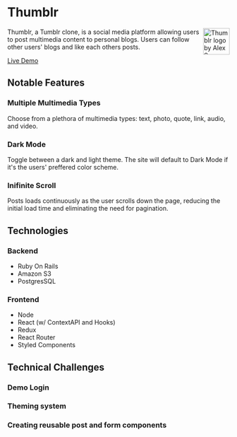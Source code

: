 # Thumblr

<img src="https://thumblr-segersalex.herokuapp.com/assets/favicon-b6c3f109064a25705ebf63afa372cf4f1512971eaffd6a1464fd03c07e75ecbc.png" align="right" alt="Thumblr logo by Alex Segers" width="60" height="60">

Thumblr, a Tumblr clone, is a social media platform allowing users to post multimedia content to personal blogs. Users can follow other users' blogs and like each others posts.

[Live Demo](https://thumblr-segersalex.herokuapp.com/)

## Notable Features

### Multiple Multimedia Types

Choose from a plethora of multimedia types: text, photo, quote, link, audio, and video.

### Dark Mode

Toggle between a dark and light theme. The site will default to Dark Mode if it's the users' preffered color scheme.

### Inifinite Scroll

Posts loads continuously as the user scrolls down the page, reducing the initial load time and eliminating the need for pagination.

## Technologies

### Backend

* Ruby On Rails
* Amazon S3
* PostgresSQL

### Frontend

* Node
* React (w/ ContextAPI and Hooks)
* Redux
* React Router
* Styled Components

## Technical Challenges

### Demo Login

### Theming system

### Creating reusable post and form components
